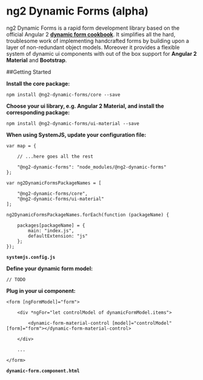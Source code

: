 # ng2 Dynamic Forms (alpha)

ng2 Dynamic Forms is a rapid form development library based on the official Angular 2
[**dynamic form cookbook**](https://angular.io/docs/ts/latest/cookbook/dynamic-form.html).
It simplifies all the hard, troublesome work of implementing handcrafted forms by building
upon a layer of non-redundant object models.
Moreover it provides a flexible system of dynamic ui components with out of the box support for
**Angular 2 Material** and **Bootstrap**.

##Getting Started

**Install the core package:**
```
npm install @ng2-dynamic-forms/core --save
```
**Choose your ui library, e.g. Angular 2 Material, and install the corresponding package:**
```
npm install @ng2-dynamic-forms/ui-material --save
```
**When using SystemJS, update your configuration file:**
```
var map = {

    // ...here goes all the rest

    "@ng2-dynamic-forms": "node_modules/@ng2-dynamic-forms"
};

var ng2DynamicFormsPackageNames = [

    "@ng2-dynamic-forms/core",
    "@ng2-dynamic-forms/ui-material"
];

ng2DynamicFormsPackageNames.forEach(function (packageName) {

    packages[packageName] = {
        main: "index.js",
        defaultExtension: "js"
    };
});
```
**`systemjs.config.js`**

**Define your dynamic form model:**
```
// TODO
```
**Plug in your ui component:**


```
<form [ngFormModel]="form">

    <div *ngFor="let controlModel of dynamicFormModel.items">

        <dynamic-form-material-control [model]="controlModel" [form]="form"></dynamic-form-material-control>

    </div>

    ...

</form>
```
**`dynamic-form.component.html`**
